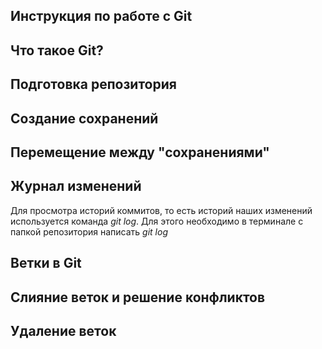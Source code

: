 ## Инструкция по работе с Git

## Что такое Git?

## Подготовка репозитория

## Создание сохранений

## Перемещение между "сохранениями"

## Журнал изменений
Для просмотра историй коммитов, то есть историй наших изменений используется команда *git log*. Для этого необходимо в терминале с папкой репозитория написать *git log*

## Ветки в Git

## Слияние веток и решение конфликтов

## Удаление веток